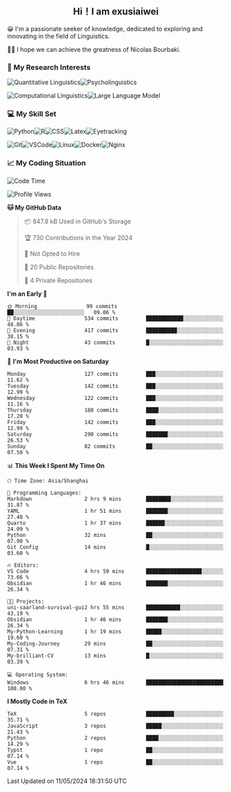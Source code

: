   

## <div align="center">Hi！I am exusiaiwei</div>  

😀 I'm a passionate seeker of knowledge, dedicated to exploring and innovating in the field of Linguistics.

🙋‍♂️ I hope we can achieve the greatness of Nicolas Bourbaki.

### 🔬 My Research Interests  

![Quantitative Linguistics](https://img.shields.io/badge/Quantitative%20Linguistics-%230072CC.svg?&style=for-the-badge&logo=appveyor&logoColor=white)![Psycholinguistics](https://img.shields.io/badge/Psycholinguistics-%2301a3a1.svg?&style=for-the-badge&logo=AWS%20Amplify&logoColor=white)

![Computational Linguistics](https://img.shields.io/badge/Computational%20Linguistics-%231877F2.svg?&style=for-the-badge&logo=Markdown&logoColor=white)![Large Language Model](https://img.shields.io/badge/Large%20Language%20Model-%23F76300.svg?&style=for-the-badge&logo=Android&logoColor=white)

### 💻 My Skill Set

![Python](https://img.shields.io/badge/Python-%2314354C.svg?style=for-the-badge&logo=python&logoColor=white&color=2AB3E3)![R](https://img.shields.io/badge/-R-276DC3?style=for-the-badge&logo=r&logoColor=white)![CSS](https://img.shields.io/badge/-CSS-1572B6?style=for-the-badge&logo=css3&logoColor=white)![Latex](https://img.shields.io/badge/-Latex-008080?style=for-the-badge&logo=latex&logoColor=white)![Eyetracking](https://img.shields.io/badge/Eyetracking-%230078D6?style=for-the-badge&logo=SearXNG&logoColor=#3050FF)

![Git](https://img.shields.io/badge/-Git-F05032?style=for-the-badge&logo=git&logoColor=white)![VSCode](https://img.shields.io/badge/-VSCode-007ACC?style=for-the-badge&logo=visual-studio-code&logoColor=white)![Linux](https://img.shields.io/badge/-Linux-FCC624?style=for-the-badge&logo=linux&logoColor=black)![Docker](https://img.shields.io/badge/-Docker-2496ED?style=for-the-badge&logo=docker&logoColor=white)![Nginx](https://img.shields.io/badge/-Nginx-009639?style=for-the-badge&logo=nginx&logoColor=white)

### 📈 My Coding Situation

<!--START_SECTION:waka-->
![Code Time](http://img.shields.io/badge/Code%20Time-127%20hrs%2024%20mins-blue)

![Profile Views](http://img.shields.io/badge/Profile%20Views-0-blue)

**🐱 My GitHub Data** 

> 📦 847.8 kB Used in GitHub's Storage 
 > 
> 🏆 730 Contributions in the Year 2024
 > 
> 🚫 Not Opted to Hire
 > 
> 📜 20 Public Repositories 
 > 
> 🔑 4 Private Repositories 
 > 
**I'm an Early 🐤** 

```text
🌞 Morning                99 commits          ██░░░░░░░░░░░░░░░░░░░░░░░   09.06 % 
🌆 Daytime                534 commits         ████████████░░░░░░░░░░░░░   48.86 % 
🌃 Evening                417 commits         ██████████░░░░░░░░░░░░░░░   38.15 % 
🌙 Night                  43 commits          █░░░░░░░░░░░░░░░░░░░░░░░░   03.93 % 
```
📅 **I'm Most Productive on Saturday** 

```text
Monday                   127 commits         ███░░░░░░░░░░░░░░░░░░░░░░   11.62 % 
Tuesday                  142 commits         ███░░░░░░░░░░░░░░░░░░░░░░   12.99 % 
Wednesday                122 commits         ███░░░░░░░░░░░░░░░░░░░░░░   11.16 % 
Thursday                 188 commits         ████░░░░░░░░░░░░░░░░░░░░░   17.20 % 
Friday                   142 commits         ███░░░░░░░░░░░░░░░░░░░░░░   12.99 % 
Saturday                 290 commits         ███████░░░░░░░░░░░░░░░░░░   26.53 % 
Sunday                   82 commits          ██░░░░░░░░░░░░░░░░░░░░░░░   07.50 % 
```


📊 **This Week I Spent My Time On** 

```text
🕑︎ Time Zone: Asia/Shanghai

💬 Programming Languages: 
Markdown                 2 hrs 9 mins        ████████░░░░░░░░░░░░░░░░░   31.87 % 
YAML                     1 hr 51 mins        ███████░░░░░░░░░░░░░░░░░░   27.48 % 
Quarto                   1 hr 37 mins        ██████░░░░░░░░░░░░░░░░░░░   24.09 % 
Python                   32 mins             ██░░░░░░░░░░░░░░░░░░░░░░░   07.90 % 
Git Config               14 mins             █░░░░░░░░░░░░░░░░░░░░░░░░   03.60 % 

🔥 Editors: 
VS Code                  4 hrs 59 mins       ██████████████████░░░░░░░   73.66 % 
Obsidian                 1 hr 46 mins        ███████░░░░░░░░░░░░░░░░░░   26.34 % 

🐱‍💻 Projects: 
uni-saarland-survival-gui2 hrs 55 mins       ███████████░░░░░░░░░░░░░░   43.19 % 
Obsidian                 1 hr 46 mins        ███████░░░░░░░░░░░░░░░░░░   26.34 % 
My-Python-Learning       1 hr 19 mins        █████░░░░░░░░░░░░░░░░░░░░   19.60 % 
My-Coding-Journey        29 mins             ██░░░░░░░░░░░░░░░░░░░░░░░   07.31 % 
My-brilliant-CV          13 mins             █░░░░░░░░░░░░░░░░░░░░░░░░   03.39 % 

💻 Operating System: 
Windows                  6 hrs 46 mins       █████████████████████████   100.00 % 
```

**I Mostly Code in TeX** 

```text
TeX                      5 repos             █████████░░░░░░░░░░░░░░░░   35.71 % 
JavaScript               3 repos             █████░░░░░░░░░░░░░░░░░░░░   21.43 % 
Python                   2 repos             ████░░░░░░░░░░░░░░░░░░░░░   14.29 % 
Typst                    1 repo              ██░░░░░░░░░░░░░░░░░░░░░░░   07.14 % 
Vue                      1 repo              ██░░░░░░░░░░░░░░░░░░░░░░░   07.14 % 
```




 Last Updated on 11/05/2024 18:31:50 UTC
<!--END_SECTION:waka-->
